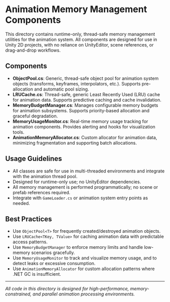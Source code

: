 # Animation Memory Management Components

This directory contains runtime-only, thread-safe memory management utilities for the animation system. All components are designed for use in Unity 2D projects, with no reliance on UnityEditor, scene references, or drag-and-drop workflows.

## Components

- **ObjectPool.cs**: Generic, thread-safe object pool for animation system objects (transforms, keyframes, interpolators, etc.). Supports pre-allocation and automatic pool sizing.
- **LRUCache.cs**: Thread-safe, generic Least Recently Used (LRU) cache for animation data. Supports predictive caching and cache invalidation.
- **MemoryBudgetManager.cs**: Manages configurable memory budgets for animation subsystems. Supports priority-based allocation and graceful degradation.
- **MemoryUsageMonitor.cs**: Real-time memory usage tracking for animation components. Provides alerting and hooks for visualization tools.
- **AnimationMemoryAllocator.cs**: Custom allocator for animation data, minimizing fragmentation and supporting batch allocations.

## Usage Guidelines
- All classes are safe for use in multi-threaded environments and integrate with the animation thread pool.
- Designed for runtime-only use; no UnityEditor dependencies.
- All memory management is performed programmatically; no scene or prefab references required.
- Integrate with `GameLoader.cs` or animation system entry points as needed.

## Best Practices
- Use `ObjectPool<T>` for frequently created/destroyed animation objects.
- Use `LRUCache<TKey, TValue>` for caching animation data with predictable access patterns.
- Use `MemoryBudgetManager` to enforce memory limits and handle low-memory scenarios gracefully.
- Use `MemoryUsageMonitor` to track and visualize memory usage, and to detect leaks or excessive consumption.
- Use `AnimationMemoryAllocator` for custom allocation patterns where .NET GC is insufficient.

---

*All code in this directory is designed for high-performance, memory-constrained, and parallel animation processing environments.* 